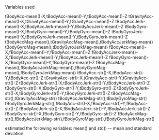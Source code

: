 Variables used

tBodyAcc-mean()-X,tBodyAcc-mean()-Y,tBodyAcc-mean()-Z
tGravityAcc-mean()-X,tGravityAcc-mean()-Y,tGravityAcc-mean()-Z
tBodyAccJerk-mean()-X,tBodyAccJerk-mean()-Y,tBodyAccJerk-mean()-Z
tBodyGyro-mean()-X,tBodyGyro-mean()-Y,tBodyGyro-mean()-Z
tBodyGyroJerk-mean()-X,tBodyGyroJerk-mean()-Y,tBodyGyroJerk-mean()-Z
tBodyAccMag-mean(),tGravityAccMag-mean(),tBodyAccJerkMag-mean()
tBodyGyroMag-mean(),tBodyGyroJerkMag-mean()
fBodyAcc-mean()-X,fBodyAcc-mean()-Y,fBodyAcc-mean()-Z
fBodyAccJerk-mean()-X,fBodyAccJerk-mean()-Y,fBodyAccJerk-mean()-Z
fBodyGyro-mean()-X,fBodyGyro-mean()-Y,fBodyGyro-mean()-Z
fBodyAccMag-mean(),fBodyAccJerkMag-mean(),fBodyGyroMag-mean(),fBodyGyroJerkMag-mean()
tBodyAcc-str()-X,tBodyAcc-str()-Y,tBodyAcc-str()-Z
tGravityAcc-str()-X,tGravityAcc-str()-Y,tGravityAcc-str()-Z
tBodyAccJerk-str()-X,tBodyAccJerk-str()-Y,tBodyAccJerk-str()-Z
tBodyGyro-str()-X,tBodyGyro-str()-Y,tBodyGyro-str()-Z
tBodyGyroJerk-str()-X,tBodyGyroJerk-str()-Y,tBodyGyroJerk-str()-Z
tBodyAccMag-str(),tGravityAccMag-str()
tBodyAccJerkMag-str(),tBodyGyroMag-str()
tBodyGyroJerkMag-str(),fBodyAcc-str()-X,fBodyAcc-str()-Y,fBodyAcc-str()-Z
fBodyAccJerk-str()-X,fBodyAccJerk-str()-Y,fBodyAccJerk-str()-Z
fBodyGyro-str()-X,fBodyGyro-str()-Y,fBodyGyro-str()-Z
fBodyAccMag-str(),fBodyAccJerkMag-str(),fBodyGyroMag-str(),fBodyGyroJerkMag-str()


estimated the following variables: mean() and std() -- mean and standard deviation